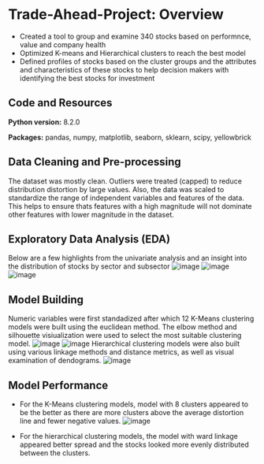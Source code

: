 # Trade-Ahead-Project: Overview
* Created a tool to group and examine 340 stocks based on performnce, value and company health
* Optimized K-means and Hierarchical clusters to reach the best model
* Defined profiles of stocks based on the cluster groups and the attributes and characteristics of these stocks to help decision makers with identifying the best stocks for investment

## Code and Resources 
**Python version:** 8.2.0

**Packages:** pandas, numpy, matplotlib, seaborn, sklearn, scipy, yellowbrick

## Data Cleaning and Pre-processing 
The dataset was mostly clean. Outliers were treated (capped) to reduce distribution distortion by large values. Also, the data was scaled to standardize the range of independent variables and features of the data. This helps to ensure thats features with a high magnitude will not dominate other features with lower magnitude in the dataset.
## Exploratory Data Analysis (EDA)
Below are a few highlights from the univariate analysis and an insight into the distribution of stocks by sector and subsector
![image](https://github.com/Ariyo347/Trade-Ahead-Project/assets/113588909/badcc40d-3a5b-4387-9118-8a26353b9bc2)
![image](https://github.com/Ariyo347/Trade-Ahead-Project/assets/113588909/7b1bbaaa-71bf-4a12-9b97-57cba5d1724e)
![image](https://github.com/Ariyo347/Trade-Ahead-Project/assets/113588909/0bf766db-d114-4418-a8b8-7b2cc151009a)
## Model Building
Numeric variables were first standadized after which 12 K-Means clustering models were built using the euclidean method. The elbow method and silhouette visiualization were used to select the most suitable clustering model.
![image](https://github.com/Ariyo347/Trade-Ahead-Project/assets/113588909/15aa02e2-0da3-4b30-8657-29a565c735a6)
![image](https://github.com/Ariyo347/Trade-Ahead-Project/assets/113588909/85058095-c533-4203-9011-a1d8ceb459c3)
Hierarchical clustering models were also built using various linkage methods and distance metrics, as well as visual examination of dendograms. 
![image](https://github.com/Ariyo347/Trade-Ahead-Project/assets/113588909/351efef2-8176-46a9-a183-b092c63342cd)
## Model Performance 
* For the K-Means clustering models, model with 8 clusters appeared to be the better as there are more clusters above the average distortion line and fewer negative values. ![image](https://github.com/Ariyo347/Trade-Ahead-Project/assets/113588909/e05a34db-0ae4-4b57-930e-e24ee343102c)

* For the hierarchical clustering models, the model with ward linkage appeared better spread and the stocks looked more evenly distributed between the clusters.
